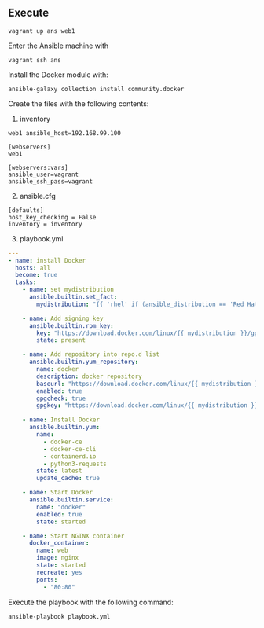 ## Execute
``` shell
vagrant up ans web1
```

Enter the Ansible machine with
``` shell
vagrant ssh ans
```

Install the Docker module with:
```
ansible-galaxy collection install community.docker
```

Create the files with the following contents:
1. inventory
```
web1 ansible_host=192.168.99.100

[webservers]
web1

[webservers:vars]
ansible_user=vagrant
ansible_ssh_pass=vagrant
```

2. ansible.cfg
```
[defaults]
host_key_checking = False
inventory = inventory
```

3. playbook.yml
``` yaml
---
- name: install Docker
  hosts: all
  become: true
  tasks:
    - name: set mydistribution
      ansible.builtin.set_fact:
        mydistribution: "{{ 'rhel' if (ansible_distribution == 'Red Hat Enterprise Linux') else (ansible_distribution | lower) }}"

    - name: Add signing key
      ansible.builtin.rpm_key:
        key: "https://download.docker.com/linux/{{ mydistribution }}/gpg"
        state: present

    - name: Add repository into repo.d list
      ansible.builtin.yum_repository:
        name: docker
        description: docker repository
        baseurl: "https://download.docker.com/linux/{{ mydistribution }}/$releasever/$basearch/stable"
        enabled: true
        gpgcheck: true
        gpgkey: "https://download.docker.com/linux/{{ mydistribution }}/gpg"

    - name: Install Docker
      ansible.builtin.yum:
        name:
          - docker-ce
          - docker-ce-cli
          - containerd.io
          - python3-requests
        state: latest
        update_cache: true

    - name: Start Docker
      ansible.builtin.service:
        name: "docker"
        enabled: true
        state: started

    - name: Start NGINX container
      docker_container:
        name: web
        image: nginx
        state: started
        recreate: yes
        ports:
          - "80:80"
```

Execute the playbook with the following command:
``` shell
ansible-playbook playbook.yml
```